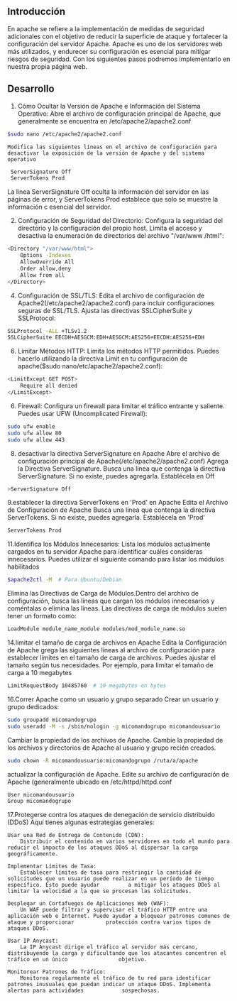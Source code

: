 
## Introducción
 En apache se refiere a la implementación de medidas de seguridad adicionales con el objetivo de reducir la superficie de ataque y fortalecer la configuración del servidor Apache. Apache es uno de los servidores web más utilizados, y endurecer su configuración es esencial para mitigar riesgos de seguridad.
 Con los siguientes pasos podremos implementarlo en nuestra propia página web.

 ## Desarrollo
 1. Cómo Ocultar la Versión de Apache e Información del Sistema Operativo:
    Abre el archivo de configuración principal de Apache, que generalmente se encuentra en /etc/apache2/apache2.conf
```bash
$sudo nano /etc/apache2/apache2.conf
```
    Modifica las siguientes líneas en el archivo de configuración para desactivar la exposición de la versión de Apache y del sistema operativo
```bash
 ServerSignature Off
 ServerTokens Prod
```
   La línea ServerSignature Off oculta la información del servidor en las páginas de error, y ServerTokens Prod establece que solo se muestre la información     c    esencial del servidor.

2. Configuración de Seguridad del Directorio:
   Configura la seguridad del directorio y la configuración del propio host. Limita el acceso y desactiva la enumeración de directorios del archivo "/var/www         /html":
```bash
<Directory "/var/www/html">
    Options -Indexes
    AllowOverride All
    Order allow,deny
    Allow from all
</Directory>
```

4. Configuración de SSL/TLS:
   Edita el archivo de configuración de Apache2(/etc/apache2/apache2.conf) para incluir configuraciones seguras de SSL/TLS. Ajusta las directivas SSLCipherSuite y    SSLProtocol:
```bash
SSLProtocol -ALL +TLSv1.2
SSLCipherSuite EECDH+AESGCM:EDH+AESGCM:AES256+EECDH:AES256+EDH
```

6. Limitar Métodos HTTP:
   Limita los métodos HTTP permitidos. Puedes hacerlo utilizando la directiva Limit en tu configuración de apache($sudo nano/etc/apache2/apache2.conf):
```bash
<LimitExcept GET POST>
    Require all denied
</LimitExcept>
```
6. Firewall:
Configura un firewall para limitar el tráfico entrante y saliente. Puedes usar UFW (Uncomplicated Firewall):
```bash
sudo ufw enable
sudo ufw allow 80
sudo ufw allow 443
```

8. desactivar la directiva ServerSignature en Apache
   Abre el archivo de configuración principal de Apache(/etc/apache2/apache2.conf)
   Agrega la Directiva ServerSignature. Busca una línea que contenga la directiva ServerSignature. Si no existe, puedes agregarla. Establécela en Off
```bash
>ServerSignature Off
```
9.establecer la directiva ServerTokens en 'Prod' en Apache
  Edita el Archivo de Configuración de Apache
  Busca una línea que contenga la directiva ServerTokens. Si no existe, puedes agregarla. Establécela en 'Prod'
```bash
ServerTokens Prod
```
11.Identifica los Módulos Innecesarios:
   Lista los módulos actualmente cargados en tu servidor Apache para identificar cuáles consideras innecesarios. Puedes utilizar el siguiente comando para listar     los módulos habilitados
```bash
$apache2ctl -M  # Para Ubuntu/Debian
```
   Elimina las Directivas de Carga de Módulos.Dentro del archivo de configuración, busca las líneas que cargan los módulos innecesarios y coméntalas o elimina las    líneas. Las directivas de carga de módulos suelen tener un formato como:
```bash
LoadModule module_name_module modules/mod_module_name.so
```
14.limitar el tamaño de carga de archivos en Apache
   Edita la Configuración de Apache
   grega las siguientes líneas al archivo de configuración para establecer límites en el tamaño de carga de archivos. Puedes ajustar el tamaño según tus necesidades. Por ejemplo, para limitar el tamaño de carga a 10 megabytes
```bash
LimitRequestBody 10485760  # 10 megabytes en bytes
```
16.Correr Apache como un usuario y grupo separado 
   Crear un usuario y grupo dedicados:
```bash
sudo groupadd micomandogrupo
sudo useradd -M -s /sbin/nologin -g micomandogrupo micomandousuario
```
   Cambiar la propiedad de los archivos de Apache. Cambie la propiedad de los archivos y directorios de Apache al usuario y grupo recién creados.
```bash
sudo chown -R micomandousuario:micomandogrupo /ruta/a/apache
```
   actualizar la configuración de Apache. Edite su archivo de configuración de Apache (generalmente ubicado en /etc/httpd/httpd.conf
```bash
User micomandousuario
Group micomandogrupo
```
17.Protegerse contra los ataques de denegación de servicio distribuido (DDoS) 
    Aquí tienes algunas estrategias generales:
    
    Usar una Red de Entrega de Contenido (CDN):
        Distribuir el contenido en varios servidores en todo el mundo para reducir el impacto de los ataques DDoS al dispersar la carga geográficamente.

    Implementar Límites de Tasa:
        Establecer límites de tasa para restringir la cantidad de solicitudes que un usuario puede realizar en un período de tiempo específico. Esto puede ayudar         a mitigar los ataques DDoS al limitar la velocidad a la que se procesan las solicitudes.

    Desplegar un Cortafuegos de Aplicaciones Web (WAF):
        Un WAF puede filtrar y supervisar el tráfico HTTP entre una aplicación web e Internet. Puede ayudar a bloquear patrones comunes de ataque y proporcionar          protección contra varios tipos de ataques DDoS.

    Usar IP Anycast:
        La IP Anycast dirige el tráfico al servidor más cercano, distribuyendo la carga y dificultando que los atacantes concentren el tráfico en un único                objetivo.   

    Monitorear Patrones de Tráfico:
        Monitorea regularmente el tráfico de tu red para identificar patrones inusuales que puedan indicar un ataque DDoS. Implementa alertas para actividades            sospechosas.
